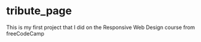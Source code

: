# tribute_page
This is my first project that I did on the Responsive Web Design course from freeCodeCamp
